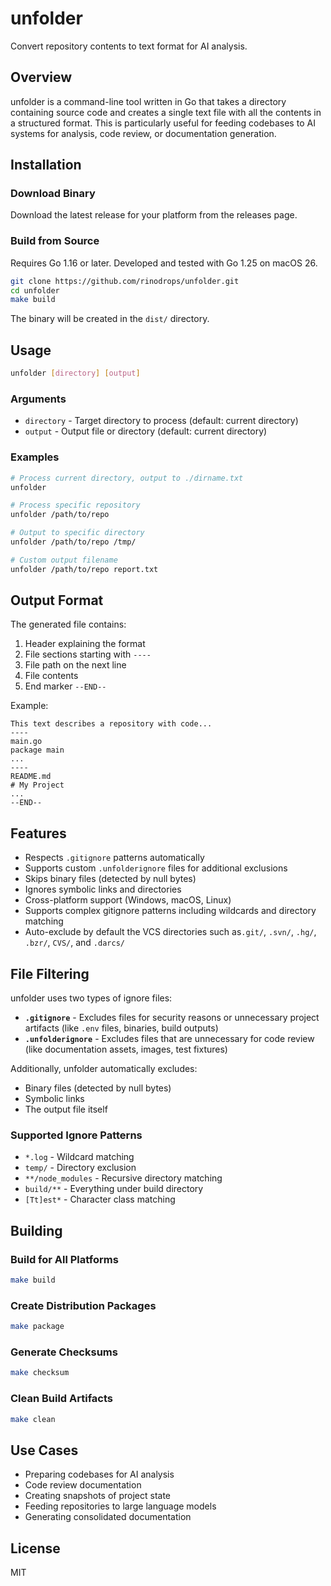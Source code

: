 # unfolder

Convert repository contents to text format for AI analysis.

## Overview

unfolder is a command-line tool written in Go that takes a directory containing source code and creates a single text file with all the contents in a structured format. This is particularly useful for feeding codebases to AI systems for analysis, code review, or documentation generation.

## Installation

### Download Binary

Download the latest release for your platform from the releases page.

### Build from Source

Requires Go 1.16 or later. Developed and tested with Go 1.25 on macOS 26.

```bash
git clone https://github.com/rinodrops/unfolder.git
cd unfolder
make build
```

The binary will be created in the `dist/` directory.

## Usage

```bash
unfolder [directory] [output]
```

### Arguments

- `directory` - Target directory to process (default: current directory)
- `output` - Output file or directory (default: current directory)

### Examples

```bash
# Process current directory, output to ./dirname.txt
unfolder

# Process specific repository
unfolder /path/to/repo

# Output to specific directory
unfolder /path/to/repo /tmp/

# Custom output filename
unfolder /path/to/repo report.txt
```

## Output Format

The generated file contains:

1. Header explaining the format
2. File sections starting with `----`
3. File path on the next line
4. File contents
5. End marker `--END--`

Example:
```
This text describes a repository with code...
----
main.go
package main
...
----
README.md
# My Project
...
--END--
```

## Features

- Respects `.gitignore` patterns automatically
- Supports custom `.unfolderignore` files for additional exclusions
- Skips binary files (detected by null bytes)
- Ignores symbolic links and directories
- Cross-platform support (Windows, macOS, Linux)
- Supports complex gitignore patterns including wildcards and directory matching
- Auto-exclude by default the VCS directories such as`.git/`, `.svn/`, `.hg/`, `.bzr/`, `CVS/`, and `.darcs/`

## File Filtering

unfolder uses two types of ignore files:

- **`.gitignore`** - Excludes files for security reasons or unnecessary project artifacts (like `.env` files, binaries, build outputs)
- **`.unfolderignore`** - Excludes files that are unnecessary for code review (like documentation assets, images, test fixtures)

Additionally, unfolder automatically excludes:

- Binary files (detected by null bytes)
- Symbolic links
- The output file itself

### Supported Ignore Patterns

- `*.log` - Wildcard matching
- `temp/` - Directory exclusion
- `**/node_modules` - Recursive directory matching
- `build/**` - Everything under build directory
- `[Tt]est*` - Character class matching

## Building

### Build for All Platforms

```bash
make build
```

### Create Distribution Packages

```bash
make package
```

### Generate Checksums

```bash
make checksum
```

### Clean Build Artifacts

```bash
make clean
```

## Use Cases

- Preparing codebases for AI analysis
- Code review documentation
- Creating snapshots of project state
- Feeding repositories to large language models
- Generating consolidated documentation

## License

MIT